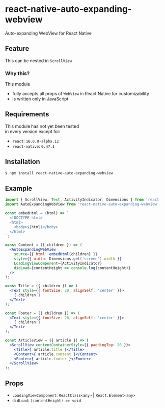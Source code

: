 # react-native-auto-expanding-webview
Auto-expanding WebView for React Native

## Feature
This can be nested in `ScrollView`

### Why this?
This module
- fully accepts all props of `WebView` in React Native for customizability
- is written only in JavaScript

## Requirements
This module has not yet been tested  
in every version except for:
  - `react`: `16.0.0-alpha.12`
  - `react-native`: `0.47.1`

## Installation
```sh
$ npm install react-native-auto-expanding-webview
```

## Example
```jsx
import { ScrollView, Text, ActivityIndicator, Dimensions } from 'react-native';
import AutoExpandingWebView from 'react-native-auto-expanding-webview';

const embedHtml = (html) => `
  <!DOCTYPE html>
  <html>
    <body>${html}</body>
  </html>
`;

const Content = ({ children }) => (
  <AutoExpandingWebView
    source={{ html: embedHtml(children) }}
    style={{ width: Dimensions.get('screen').width }}
    LoadingViewComponent={ActivityIndicator}
    didLoad={contentHeight => console.log(contentHeight)}
  />
);

const Title = ({ children }) => (
  <Text style={{ fontSize: 20, alignSelf: 'center' }}>
    { children }
  </Text>
);

const Footer = ({ children }) => (
  <Text style={{ fontSize: 20, alignSelf: 'center' }}>
    { children }
  </Text>
);

const ArticleView = ({ article }) => (
  <ScrollView contentContainerStyle={{ paddingTop: 20 }}>
    <Title>{ article.title }</Title>
    <Content>{ article.content }</Content>
    <Footer>{ article.footer }</Footer>
  </ScrollView>
);
```

## Props
- `LoadingViewComponent`: `ReactClass<any>` | `React.Element<any>`
- `didLoad`: `(contentHeight) => void`
